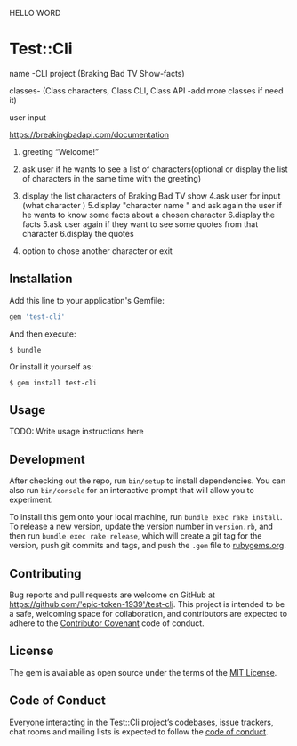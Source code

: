 HELLO WORD 

# Test::Cli

name -CLI project (Braking Bad TV Show-facts)

classes- (Class characters, Class CLI, Class API -add more classes if need it)

user input

https://breakingbadapi.com/documentation
1. greeting “Welcome!”

2. ask user if he wants to see a list of characters(optional or display the list of characters in the same time with the greeting)

3. display the list characters of Braking Bad TV show
4.ask user for input (what character )
5.display "character name " and ask again the user if he wants to know some facts about a chosen character 
6.display the facts 
5.ask user  again if they want to see some quotes from that character 
6.display the quotes 
7. option to chose another character or exit


## Installation

Add this line to your application's Gemfile:

```ruby
gem 'test-cli'
```

And then execute:

    $ bundle

Or install it yourself as:

    $ gem install test-cli

## Usage

TODO: Write usage instructions here

## Development

After checking out the repo, run `bin/setup` to install dependencies. You can also run `bin/console` for an interactive prompt that will allow you to experiment.

To install this gem onto your local machine, run `bundle exec rake install`. To release a new version, update the version number in `version.rb`, and then run `bundle exec rake release`, which will create a git tag for the version, push git commits and tags, and push the `.gem` file to [rubygems.org](https://rubygems.org).

## Contributing

Bug reports and pull requests are welcome on GitHub at https://github.com/'epic-token-1939'/test-cli. This project is intended to be a safe, welcoming space for collaboration, and contributors are expected to adhere to the [Contributor Covenant](http://contributor-covenant.org) code of conduct.

## License

The gem is available as open source under the terms of the [MIT License](https://opensource.org/licenses/MIT).

## Code of Conduct

Everyone interacting in the Test::Cli project’s codebases, issue trackers, chat rooms and mailing lists is expected to follow the [code of conduct](https://github.com/'epic-token-1939'/test-cli/blob/master/CODE_OF_CONDUCT.md).
